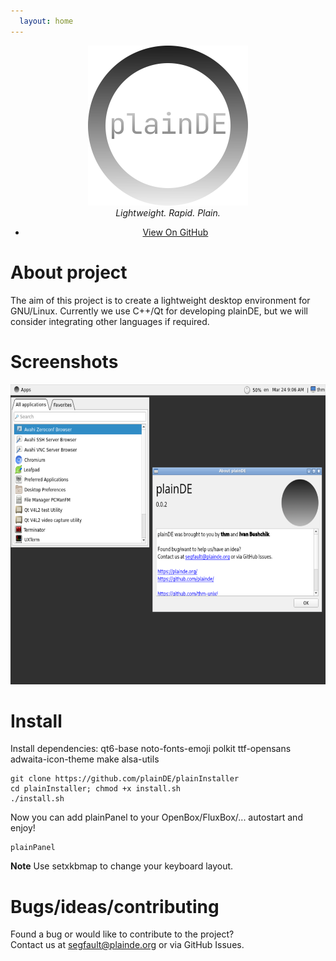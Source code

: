 ```yaml
---
  layout: home
---
```

<div align=center>
  <img src="https://raw.githubusercontent.com/plainDE/.github/main/profile/logo.png" width=256 height=256>
  <br>
  <i>Lightweight. Rapid. Plain.</i>
  <br>
  <ul><li class="fork"><a href="{{ site.github.repository_url }}">View On GitHub</a></li></ul>
</div>

# About project
The aim of this project is to create a lightweight desktop environment for GNU/Linux. Currently we use C++/Qt for developing plainDE, but we will consider integrating other languages if required.

# Screenshots
<img src="scr/scr-0.0.2.png" width=640 height=480>

# Install

Install dependencies: qt6-base noto-fonts-emoji polkit ttf-opensans adwaita-icon-theme make alsa-utils

  
```
git clone https://github.com/plainDE/plainInstaller
cd plainInstaller; chmod +x install.sh
./install.sh
```
  
Now you can add plainPanel to your OpenBox/FluxBox/... autostart and enjoy!
```
plainPanel
```

**Note** Use setxkbmap to change your keyboard layout.


# Bugs/ideas/contributing
Found a bug or would like to contribute to the project?<br>
Contact us at <a href="mailto:segfault@plainde.org">segfault@plainde.org</a> or via GitHub Issues.
